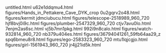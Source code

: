 untitled.html
u62e1ddqmu4.html
figures/Hands_in_Pettakere_Cave_DYK_crop
0u2gqrv2o48.html
figures/kermit
jdmciubucu.html
figures/telescope-2518989_960_720
hjf8bvj0i9c.html
figures/plumber-2547329_960_720
ctjv7avu0lo.html
7enjm2as6sc.html
vj5b7mn1pkg.html
992i9n8calo.html
figures/watch-932814_960_720
nb379u404es.html
figures/36794041261_59fb64aa29_z
spq6bmeu8r8.html
figures/ego-2583323_960_720
mtu1lqjcgjo.html
figures/girl-1561943_960_720
jr4jj21id5k.html